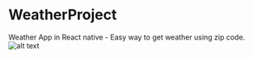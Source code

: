 # WeatherProject
Weather App in React native - Easy way to get weather using zip code.
![alt text](https://raw.githubusercontent.com/raj-engineer/Weather/master/screenshot/Screenshot%202020-08-13%20at%2012.00.14%20PM.png)
